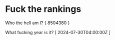 # Fuck the rankings

Who the hell am I?
{ 8504380 }

What fucking year is it?
[ 2024-07-30T04:00:00Z ]
